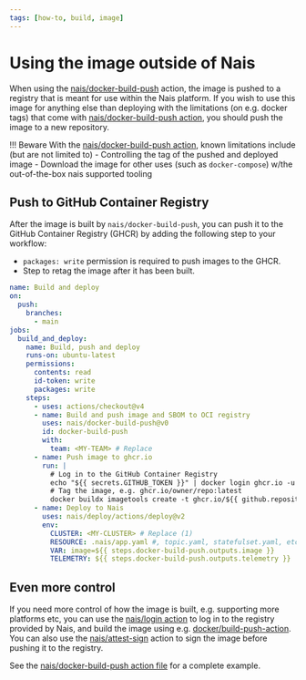```yaml
---
tags: [how-to, build, image]
---
```


# Using the image outside of Nais

When using the [nais/docker-build-push](https://github.com/nais/docker-build-push) action, the image is pushed to a registry that is meant for use within the Nais platform.
If you wish to use this image for anything else than deploying with the limitations (on e.g. docker tags) that come with [nais/docker-build-push action](https://github.com/nais/docker-build-push), you should push the image to a new repository.

!!! Beware
    With the [nais/docker-build-push action](https://github.com/nais/docker-build-push), known limitations include (but are not limited to)
    - Controlling the tag of the pushed and deployed image
    - Download the image for other uses (such as `docker-compose`) w/the out-of-the-box nais supported tooling


## Push to GitHub Container Registry

After the image is built by `nais/docker-build-push`, you can push it to the GitHub Container Registry (GHCR) by adding the following step to your workflow:

- `packages: write` permission is required to push images to the GHCR.
- Step to retag the image after it has been built.

```yaml hl_lines="13 21-26"
name: Build and deploy
on:
  push:
    branches:
      - main
jobs:
  build_and_deploy:
    name: Build, push and deploy
    runs-on: ubuntu-latest
    permissions:
      contents: read
      id-token: write
      packages: write
    steps:
      - uses: actions/checkout@v4
      - name: Build and push image and SBOM to OCI registry
        uses: nais/docker-build-push@v0
        id: docker-build-push
        with:
          team: <MY-TEAM> # Replace
      - name: Push image to ghcr.io
        run: |
          # Log in to the GitHub Container Registry
          echo "${{ secrets.GITHUB_TOKEN }}" | docker login ghcr.io -u ${{ github.actor }} --password-stdin
          # Tag the image, e.g. ghcr.io/owner/repo:latest
          docker buildx imagetools create -t ghcr.io/${{ github.repository }}:latest ${{ steps.docker-build-push.outputs.image }}
      - name: Deploy to Nais
        uses: nais/deploy/actions/deploy@v2
        env:
          CLUSTER: <MY-CLUSTER> # Replace (1)
          RESOURCE: .nais/app.yaml #, topic.yaml, statefulset.yaml, etc.
          VAR: image=${{ steps.docker-build-push.outputs.image }}
          TELEMETRY: ${{ steps.docker-build-push.outputs.telemetry }}
```

## Even more control

If you need more control of how the image is built, e.g. supporting more platforms etc, you can use the [nais/login action](https://github.com/nais/login) to log in to the registry
provided by Nais, and build the image using e.g. [docker/build-push-action](https://github.com/docker/build-push-action).
You can also use the [nais/attest-sign](https://github.com/nais/attest-sign) action to sign the image before pushing it to the registry.

See the [nais/docker-build-push action file](https://github.com/nais/docker-build-push/blob/main/action.yml) for a complete example.
